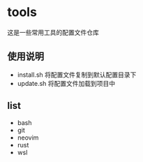 # tools
这是一些常用工具的配置文件仓库

## 使用说明
- install.sh 将配置文件复制到默认配置目录下
- update.sh 将配置文件加载到项目中

## list
- bash
- git
- neovim
- rust
- wsl